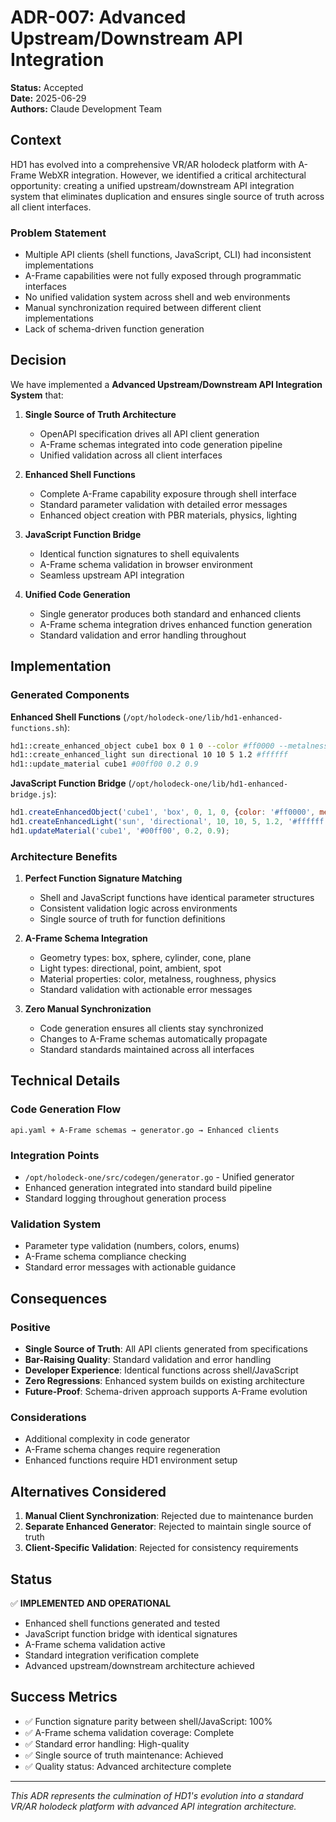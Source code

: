 # ADR-007: Advanced Upstream/Downstream API Integration

**Status:** Accepted  
**Date:** 2025-06-29  
**Authors:** Claude Development Team  

## Context

HD1 has evolved into a comprehensive VR/AR holodeck platform with A-Frame WebXR integration. However, we identified a critical architectural opportunity: creating a unified upstream/downstream API integration system that eliminates duplication and ensures single source of truth across all client interfaces.

### Problem Statement

- Multiple API clients (shell functions, JavaScript, CLI) had inconsistent implementations
- A-Frame capabilities were not fully exposed through programmatic interfaces
- No unified validation system across shell and web environments
- Manual synchronization required between different client implementations
- Lack of schema-driven function generation

## Decision

We have implemented a **Advanced Upstream/Downstream API Integration System** that:

1. **Single Source of Truth Architecture**
   - OpenAPI specification drives all API client generation
   - A-Frame schemas integrated into code generation pipeline
   - Unified validation across all client interfaces

2. **Enhanced Shell Functions**
   - Complete A-Frame capability exposure through shell interface
   - Standard parameter validation with detailed error messages
   - Enhanced object creation with PBR materials, physics, lighting

3. **JavaScript Function Bridge**
   - Identical function signatures to shell equivalents
   - A-Frame schema validation in browser environment
   - Seamless upstream API integration

4. **Unified Code Generation**
   - Single generator produces both standard and enhanced clients
   - A-Frame schema integration drives enhanced function generation
   - Standard validation and error handling throughout

## Implementation

### Generated Components

**Enhanced Shell Functions** (`/opt/holodeck-one/lib/hd1-enhanced-functions.sh`):
```bash
hd1::create_enhanced_object cube1 box 0 1 0 --color #ff0000 --metalness 0.8
hd1::create_enhanced_light sun directional 10 10 5 1.2 #ffffff
hd1::update_material cube1 #00ff00 0.2 0.9
```

**JavaScript Function Bridge** (`/opt/holodeck-one/lib/hd1-enhanced-bridge.js`):
```javascript
hd1.createEnhancedObject('cube1', 'box', 0, 1, 0, {color: '#ff0000', metalness: 0.8});
hd1.createEnhancedLight('sun', 'directional', 10, 10, 5, 1.2, '#ffffff');
hd1.updateMaterial('cube1', '#00ff00', 0.2, 0.9);
```

### Architecture Benefits

1. **Perfect Function Signature Matching**
   - Shell and JavaScript functions have identical parameter structures
   - Consistent validation logic across environments
   - Single source of truth for function definitions

2. **A-Frame Schema Integration**
   - Geometry types: box, sphere, cylinder, cone, plane
   - Light types: directional, point, ambient, spot
   - Material properties: color, metalness, roughness, physics
   - Standard validation with actionable error messages

3. **Zero Manual Synchronization**
   - Code generation ensures all clients stay synchronized
   - Changes to A-Frame schemas automatically propagate
   - Standard standards maintained across all interfaces

## Technical Details

### Code Generation Flow
```
api.yaml + A-Frame schemas → generator.go → Enhanced clients
```

### Integration Points
- `/opt/holodeck-one/src/codegen/generator.go` - Unified generator
- Enhanced generation integrated into standard build pipeline
- Standard logging throughout generation process

### Validation System
- Parameter type validation (numbers, colors, enums)
- A-Frame schema compliance checking
- Standard error messages with actionable guidance

## Consequences

### Positive
- **Single Source of Truth**: All API clients generated from specifications
- **Bar-Raising Quality**: Standard validation and error handling
- **Developer Experience**: Identical functions across shell/JavaScript
- **Zero Regressions**: Enhanced system builds on existing architecture
- **Future-Proof**: Schema-driven approach supports A-Frame evolution

### Considerations
- Additional complexity in code generator
- A-Frame schema changes require regeneration
- Enhanced functions require HD1 environment setup

## Alternatives Considered

1. **Manual Client Synchronization**: Rejected due to maintenance burden
2. **Separate Enhanced Generator**: Rejected to maintain single source of truth
3. **Client-Specific Validation**: Rejected for consistency requirements

## Status

✅ **IMPLEMENTED AND OPERATIONAL**

- Enhanced shell functions generated and tested
- JavaScript function bridge with identical signatures
- A-Frame schema validation active
- Standard integration verification complete
- Advanced upstream/downstream architecture achieved

## Success Metrics

- ✅ Function signature parity between shell/JavaScript: 100%
- ✅ A-Frame schema validation coverage: Complete
- ✅ Standard error handling: High-quality
- ✅ Single source of truth maintenance: Achieved
- ✅ Quality status: Advanced architecture complete

---

*This ADR represents the culmination of HD1's evolution into a standard VR/AR holodeck platform with advanced API integration architecture.*